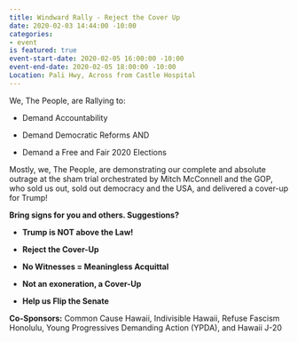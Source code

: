 ```yaml
---
title: Windward Rally - Reject the Cover Up
date: 2020-02-03 14:44:00 -10:00
categories:
- event
is featured: true
event-start-date: 2020-02-05 16:00:00 -10:00
event-end-date: 2020-02-05 18:00:00 -10:00
Location: Pali Hwy, Across from Castle Hospital
---
```


We, The People, are Rallying to:

* Demand Accountability

* Demand Democratic Reforms AND

* Demand a Free and Fair 2020 Elections

Mostly, we, The People, are demonstrating our complete and absolute outrage at the sham trial orchestrated by Mitch McConnell and the GOP, who sold us out, sold out democracy and the USA, and delivered a cover-up for Trump!

**Bring signs for you and others. Suggestions?**

* **Trump is NOT above the Law!**

* **Reject the Cover-Up**

* **No Witnesses = Meaningless Acquittal**

* **Not an exoneration, a Cover-Up**

* **Help us Flip the Senate**

**Co-Sponsors:** Common Cause Hawaii, Indivisible Hawaii, Refuse Fascism Honolulu, Young Progressives Demanding Action (YPDA), and Hawaii J-20